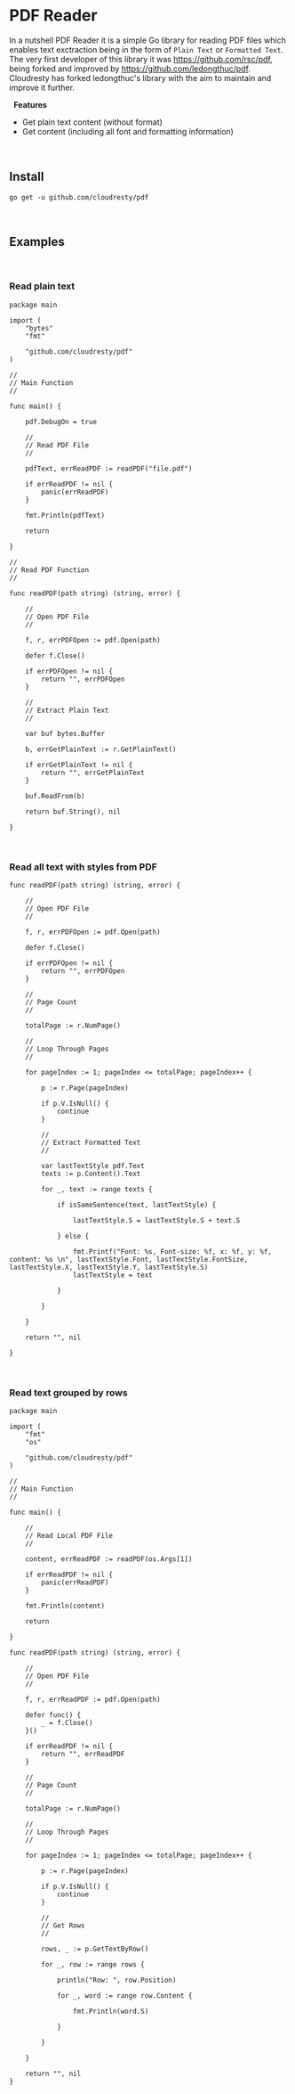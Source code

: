 # PDF Reader

In a nutshell PDF Reader it is a simple Go library for reading PDF files which enables text exctraction being in the form of `Plain Text` or `Formatted Text`. The very first developer of this library it was https://github.com/rsc/pdf, being forked and improved by https://github.com/ledongthuc/pdf. Cloudresty has forked ledongthuc's library with the aim to maintain and improve it further.

&nbsp;
__Features__
  - Get plain text content (without format)
  - Get content (including all font and formatting information)

&nbsp;
## Install

`go get -u github.com/cloudresty/pdf`

&nbsp;
## Examples
&nbsp;
### Read plain text

```golang
package main

import (
	"bytes"
	"fmt"

	"github.com/cloudresty/pdf"
)

//
// Main Function
//

func main() {

	pdf.DebugOn = true

	//
	// Read PDF File
	//

	pdfText, errReadPDF := readPDF("file.pdf")

	if errReadPDF != nil {
		panic(errReadPDF)
	}

	fmt.Println(pdfText)
	
	return

}

//
// Read PDF Function
//

func readPDF(path string) (string, error) {

	//
	// Open PDF File
	//

	f, r, errPDFOpen := pdf.Open(path)
	
    defer f.Close()

	if errPDFOpen != nil {
		return "", errPDFOpen
	}

	//
	// Extract Plain Text
	//

	var buf bytes.Buffer

    b, errGetPlainText := r.GetPlainText()

	if errGetPlainText != nil {
        return "", errGetPlainText
    }

	buf.ReadFrom(b)

	return buf.String(), nil

}
```

&nbsp;
### Read all text with styles from PDF

```golang
func readPDF(path string) (string, error) {

	//
	// Open PDF File
	//

	f, r, errPDFOpen := pdf.Open(path)

	defer f.Close()

	if errPDFOpen != nil {
		return "", errPDFOpen
	}

	//
	// Page Count
	//
	
	totalPage := r.NumPage()

	//
	// Loop Through Pages
	//

	for pageIndex := 1; pageIndex <= totalPage; pageIndex++ {

		p := r.Page(pageIndex)

		if p.V.IsNull() {
			continue
		}

		//
		// Extract Formatted Text
		//

		var lastTextStyle pdf.Text
		texts := p.Content().Text

		for _, text := range texts {

			if isSameSentence(text, lastTextStyle) {

				lastTextStyle.S = lastTextStyle.S + text.S
		
			} else {

				fmt.Printf("Font: %s, Font-size: %f, x: %f, y: %f, content: %s \n", lastTextStyle.Font, lastTextStyle.FontSize, lastTextStyle.X, lastTextStyle.Y, lastTextStyle.S)
				lastTextStyle = text

			}

		}

	}

	return "", nil

}
```

&nbsp;
### Read text grouped by rows

```golang
package main

import (
	"fmt"
	"os"

	"github.com/cloudresty/pdf"
)

//
// Main Function
//

func main() {

	//
	// Read Local PDF File
	//

	content, errReadPDF := readPDF(os.Args[1])

	if errReadPDF != nil {
		panic(errReadPDF)
	}

	fmt.Println(content)

	return

}

func readPDF(path string) (string, error) {

	//
	// Open PDF File
	//

	f, r, errReadPDF := pdf.Open(path)

	defer func() {
		_ = f.Close()
	}()

	if errReadPDF != nil {
		return "", errReadPDF
	}

	//
	// Page Count
	//

	totalPage := r.NumPage()

	//
	// Loop Through Pages
	//

	for pageIndex := 1; pageIndex <= totalPage; pageIndex++ {

		p := r.Page(pageIndex)

		if p.V.IsNull() {
			continue
		}

		//
		// Get Rows
		//

		rows, _ := p.GetTextByRow()

		for _, row := range rows {

			println("Row: ", row.Position)

			for _, word := range row.Content {

				fmt.Println(word.S)

			}

		}

	}

	return "", nil
}
```
